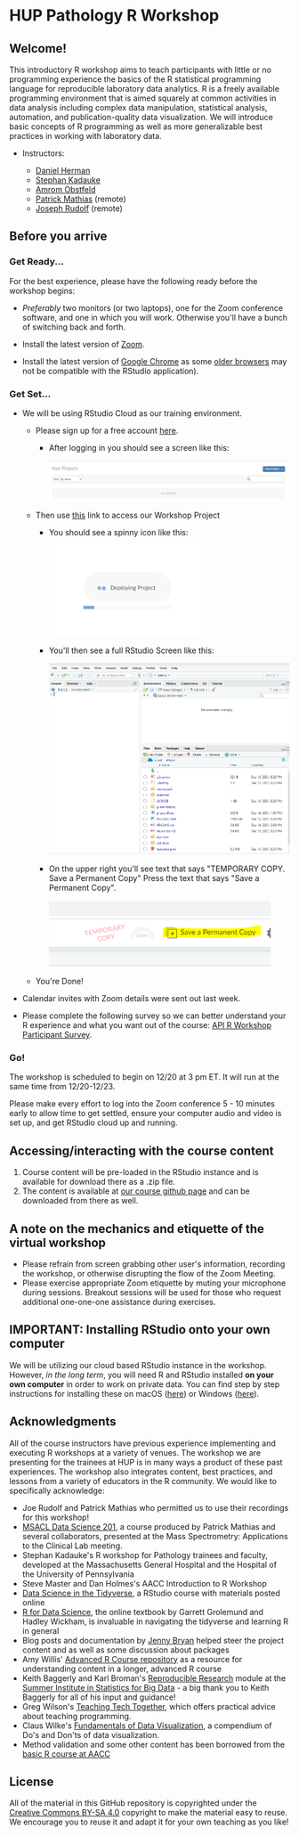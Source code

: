 # HUP Pathology R Workshop

## Welcome!

This introductory R workshop aims to teach participants with little or no programming experience the basics of the R statistical programming language for reproducible laboratory data analytics. R is a freely available programming environment that is aimed squarely at common activities in data analysis including complex data manipulation, statistical analysis, automation, and publication-quality data visualization. We will introduce basic concepts of R programming as well as more generalizable best practices in working with laboratory data.

-   Instructors:

    -   [Daniel Herman](http://pathology.med.upenn.edu/department/people/906/daniel-s-herman)
    -   [Stephan Kadauke](https://www.linkedin.com/in/skadauke/)
    -   [Amrom Obstfeld](https://www.chop.edu/doctors/obstfeld-amron)
    -   [Patrick Mathias](https://www.linkedin.com/in/pcmathias/) (remote)
    -   [Joseph Rudolf](https://healthcare.utah.edu/fad/mddetail.php?physicianID=u6005682&name=joseph-w-rudolf) (remote)

## Before you arrive

### Get Ready...

For the best experience, please have the following ready before the workshop begins:

-   *Preferably* two monitors (or two laptops), one for the Zoom conference software, and one in which you will work. Otherwise you'll have a bunch of switching back and forth.

-   Install the latest version of [Zoom](https://zoom.us/download).

-   Install the latest version of [Google Chrome](https://www.google.com/chrome/) as some [older browsers](https://support.rstudio.com/hc/en-us/articles/227449447-Supported-browsers-for-RStudio-Connect) may not be compatible with the RStudio application).

### Get Set...

-   We will be using RStudio Cloud as our training environment.

    -   Please sign up for a free account [here](https://rstudio.cloud/).

        -   After logging in you should see a screen like this:

            ![](www/default.png)

    -   Then use [this](https://rstudio.cloud/project/3364717 "Rstudio Cloud") link to access our Workshop Project

        -   You should see a spinny icon like this:

            <img src="www/deploying.png" width="273"/>

        -   You'll then see a full RStudio Screen like this:

            ![](www/rstudio.PNG)

        -   On the upper right you'll see text that says "TEMPORARY COPY. Save a Permanent Copy" Press the text that says "Save a Permanent Copy".

            ![](www/temp.png)

    -   You're Done!

-   Calendar invites with Zoom details were sent out last week.

-   Please complete the following survey so we can better understand your R experience and what you want out of the course: [API R Workshop Participant Survey](https://forms.gle/Xe3U71ZBZRmrP2E87).

### Go!

The workshop is scheduled to begin on 12/20 at 3 pm ET. It will run at the same time from 12/20-12/23.

Please make every effort to log into the Zoom conference 5 - 10 minutes early to allow time to get settled, ensure your computer audio and video is set up, and get RStudio cloud up and running.

## Accessing/interacting with the course content

1.  Course content will be pre-loaded in the RStudio instance and is available for download there as a .zip file.
2.  The content is available at [our course github page](https://github.com/amromeo/hup_path_r_workshop) and can be downloaded from there as well.

## A note on the mechanics and etiquette of the virtual workshop

-   Please refrain from screen grabbing other user's information, recording the workshop, or otherwise disrupting the flow of the Zoom Meeting.
-   Please exercise appropriate Zoom etiquette by muting your microphone during sessions. Breakout sessions will be used for those who request additional one-one-one assistance during exercises.

## IMPORTANT: Installing RStudio onto your own computer

We will be utilizing our cloud based RStudio instance in the workshop. However, *in the long term*, you will need R and RStudio installed **on your own computer** in order to work on private data. You can find step by step instructions for installing these on macOS ([here](https://www.youtube.com/watch?v=GM88tYlEy_g)) or Windows ([here](https://www.youtube.com/watch?v=JRKmZK5-6aE)).

## Acknowledgments

All of the course instructors have previous experience implementing and executing R workshops at a variety of venues. The workshop we are presenting for the trainees at HUP is in many ways a product of these past experiences. The workshop also integrates content, best practices, and lessons from a variety of educators in the R community. We would like to specifically acknowledge:

-   Joe Rudolf and Patrick Mathias who permitted us to use their recordings for this workshop!
-   [MSACL Data Science 201](https://github.com/pcmathias/MSACL-intermediate-R-course), a course produced by Patrick Mathias and several collaborators, presented at the Mass Spectrometry: Applications to the Clinical Lab meeting.
-   Stephan Kadauke's R workshop for Pathology trainees and faculty, developed at the Massachusetts General Hospital and the Hospital of the University of Pennsylvania
-   Steve Master and Dan Holmes's AACC Introduction to R Workshop
-   [Data Science in the Tidyverse](https://github.com/AmeliaMN/data-science-in-tidyverse), a RStudio course with materials posted online
-   [R for Data Science](http://r4ds.had.co.nz/index.html), the online textbook by Garrett Grolemund and Hadley Wickham, is invaluable in navigating the tidyverse and learning R in general
-   Blog posts and documentation by [Jenny Bryan](https://github.com/jennybc) helped steer the project content and as well as some discussion about packages
-   Amy Willis' [Advanced R Course repository](https://github.com/adw96/biostat561) as a resource for understanding content in a longer, advanced R course
-   Keith Baggerly and Karl Broman's [Reproducible Research](https://github.com/kabagg/sisbid_2018_rr) module at the [Summer Institute in Statistics for Big Data](https://www.biostat.washington.edu/suminst/sisbid) - a big thank you to Keith Baggerly for all of his input and guidance!
-   Greg Wilson's [Teaching Tech Together](http://teachtogether.tech/en/), which offers practical advice about teaching programming.
-   Claus Wilke's [Fundamentals of Data Visualization](https://serialmentor.com/dataviz/), a compendium of Do's and Don'ts of data visualization.
-   Method validation and some other content has been borrowed from the [basic R course at AACC](https://github.com/pcmathias/AACC-Introduction-to-R)

## License

All of the material in this GitHub repository is copyrighted under the [Creative Commons BY-SA 4.0](https://creativecommons.org/licenses/by-sa/4.0/) copyright to make the material easy to reuse. We encourage you to reuse it and adapt it for your own teaching as you like!
